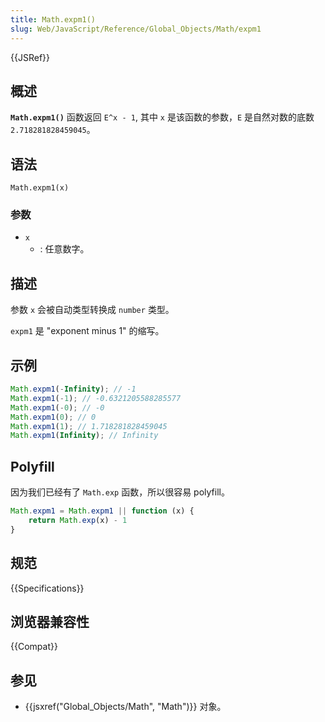 ```yaml
---
title: Math.expm1()
slug: Web/JavaScript/Reference/Global_Objects/Math/expm1
---
```


{{JSRef}}

## 概述

**`Math.expm1()`** 函数返回 `E^x - 1`, 其中 `x` 是该函数的参数，`E` 是自然对数的底数 `2.718281828459045`。

## 语法

```plain
Math.expm1(x)
```

### 参数

- `x`
  - : 任意数字。

## 描述

参数 `x` 会被自动类型转换成 `number` 类型。

`expm1` 是 "exponent minus 1" 的缩写。

## 示例

```js
Math.expm1(-Infinity); // -1
Math.expm1(-1); // -0.6321205588285577
Math.expm1(-0); // -0
Math.expm1(0); // 0
Math.expm1(1); // 1.718281828459045
Math.expm1(Infinity); // Infinity
```

## Polyfill

因为我们已经有了 `Math.exp` 函数，所以很容易 polyfill。

```js
Math.expm1 = Math.expm1 || function (x) {
    return Math.exp(x) - 1
}
```

## 规范

{{Specifications}}

## 浏览器兼容性

{{Compat}}

## 参见

- {{jsxref("Global_Objects/Math", "Math")}} 对象。
